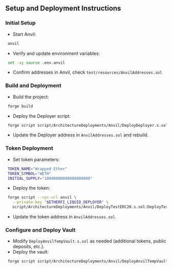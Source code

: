 ## Setup and Deployment Instructions

### Initial Setup
- Start Anvil:
 ```bash
  anvil
 ```
- Verify and update environment variables:
 ```bash
  set -a; source .env.anvil
 ```
- Confirm addresses in Anvil, check `test/resources/AnvilAddresses.sol`

### Build and Deployment
- Build the project:
 ```bash
  forge build
 ```
- Deploy the Deployer script:
 ```bash
  forge script script/ArchitectureDeployments/Anvil/DeployDeployer.s.sol:DeployDeployerScript --slow --broadcast -vvvvvv
 ```
- Update the Deployer address in `AnvilAddresses.sol` and rebuild.

### Token Deployment
- Set token parameters:
 ```bash
  TOKEN_NAME="Wrapped Ether"
  TOKEN_SYMBOL="WETH"
  INITIAL_SUPPLY="10000000000000000000"
 ```
- Deploy the token:
 ```bash
  forge script --rpc-url anvil \
    --private-key "$ETHERFI_LIQUID_DEPLOYER" \
    script/ArchitectureDeployments/Anvil/DeployTestERC20.s.sol:DeployTestERC20 --broadcast
 ```
- Update the token address in `AnvilAddresses.sol`.

### Configure and Deploy Vault
- Modify `DeployAnvilTempVault.s.sol` as needed (additional tokens, public deposits, etc.).
- Deploy the vault:
 ```bash
  forge script script/ArchitectureDeployments/Anvil/DeployAnvilTempVault.s.sol:DeployAnvilTempVault --with-gas-price 10000000000 --slow --broadcast -vvvvv
 ```
